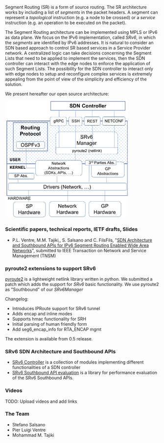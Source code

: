 Segment Routing (SR) is a form of source routing. The SR architecture works by including a list of _segments_ in the packet headers. A segment can represent a _topological_ instruction (e.g. a node to be crossed) or a _service_ instruction (e.g. an operation to be executed on the packet). 

The Segment Routing architecture can be implemented using MPLS or IPv6 as data plane. We focus on the IPv6 implementation, called _SRv6_, in which the _segments_ are identified by IPv6 addresses. It is natural to consider an SDN based approach to control SR based services in a Service Provider network. A centralized logic can take decisions concerning the Segment Lists that need to be applied to implement the services, then the SDN controller can interact with the edge nodes to enforce the application of such Segment Lists. The possibility for the SDN controller to interact only with edge nodes to setup and reconfigure complex services is extremely appealing from the point of view of the simplicity and efficiency of the solution.

We present hereafter our open source architecture:



<img src="https://raw.githubusercontent.com/netgroup/srv6-sdn/master/docs/srv6_node.png" width="400">



### Scientific papers, technical reports, IETF drafts, Slides

- P.L. Ventre, M.M. Tajiki,, S. Salsano and C. FilsFils, "[SDN Architecture and Southbound APIs for IPv6 Segment Routing Enabled Wide Area Networks]()", submitted to IEEE Transaction on Network and Service Management (TNSM)

### pyroute2 extensions to support SRv6

[pyroute2](https://github.com/svinota/pyroute2) is a lightweight netlink library written in python. We submitted a patch which adds the support for _SRv6_ basic functionality. We use pyroute2 as "Southbound" of our _SRv6Manager_

Changelog:
- Introduces IPRoute support for SRv6 tunnel
- Adds encap and inline modes
- Supports hmac functionality for SRH
- Initial parsing of human friendly form
- Add seg6_encap_info for RTA_ENCAP mgmt

The extension is available from 0.5 release.

### SRv6 SDN Architecture and Southbound APIs

- [SRv6 Controller](https://github.com/netgroup/srv6-controller) is a collection of modules implementing different functionalities of a SDN controller
- [SRv6 Southbound API evaluation](https://github.com/mohammad59mt/srv6-southbound-api-evaluation) is a library for performance evaluation of the SRv6 Southbound APIs.

### Videos 

TODO: Upload videos and add links

### The Team

- Stefano Salsano
- Pier Luigi Ventre
- Mohammad M. Tajiki
